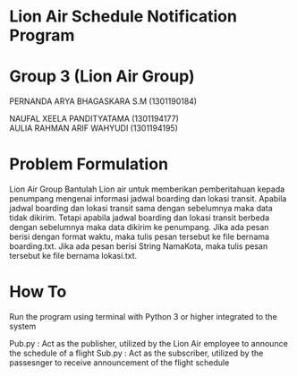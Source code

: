 # Lion Air Schedule Notification Program

# Group 3 (Lion Air Group)  
PERNANDA ARYA BHAGASKARA S.M (1301190184)

NAUFAL XEELA PANDITYATAMA (1301194177)  
AULIA RAHMAN ARIF WAHYUDI (1301194195)

# Problem Formulation

Lion Air Group
Bantulah Lion air untuk memberikan pemberitahuan kepada penumpang mengenai
informasi jadwal boarding dan lokasi transit. Apabila jadwal boarding dan lokasi transit sama dengan sebelumnya maka data tidak dikirim. Tetapi apabila jadwal boarding dan lokasi transit berbeda dengan sebelumnya maka data dikirim ke penumpang. Jika ada pesan berisi dengan format waktu, maka tulis pesan tersebut ke file bernama boarding.txt. Jika ada pesan berisi String NamaKota, maka tulis pesan tersebut ke file bernama lokasi.txt.

# How To

Run the program using terminal with Python 3 or higher integrated to the system

Pub.py : Act as the publisher, utilized by the Lion Air employee to announce the schedule of a flight
Sub.py : Act as the subscriber, utilized by the passesnger to receive announcement of the flight schedule
